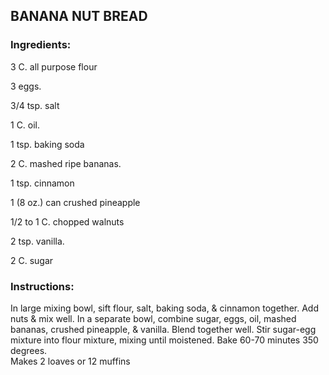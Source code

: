 ## BANANA NUT BREAD

### Ingredients:

3 C. all purpose flour  

3 eggs. 

3/4 tsp. salt   

1 C. oil. 

1 tsp. baking soda 

2 C. mashed ripe bananas. 

1 tsp. cinnamon  

1 (8 oz.) can crushed pineapple   

1/2 to 1 C. chopped walnuts  

2 tsp. vanilla. 

2 C. sugar

### Instructions:

In large mixing bowl, sift flour, salt, baking soda, & cinnamon together. Add nuts & mix well. In a separate bowl, combine sugar, eggs, oil, mashed bananas, crushed pineapple, & vanilla. Blend together well. Stir sugar-egg mixture into flour mixture, mixing until moistened. Bake 60-70 minutes 350 degrees.   
Makes 2 loaves or 12 muffins 